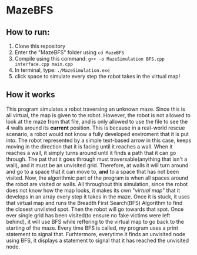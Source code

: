 # MazeBFS

## How to run:

1. Clone this repository 
2. Enter the "MazeBFS" folder using ```cd MazeBFS```
3. Compile using this command: ```g++ -o MazeSimulation BFS.cpp interface.cpp main.cpp```
4. In terminal, type: ```./MazeSimulation.exe```
5. click space to simulate every step the robot takes in the virtual map!

## How it works

This program simulates a robot traversing an unknown maze. Since this is all virtual, the map is given to the robot. However, the robot is not allowed to look at the maze from that file, and is only allowed to use the file to see the 4 walls around its **current** position. This is because in a real-world rescue scenario, a robot would not know a fully developed enviroment that it is put into. 
The robot represented by a simple text-based arrow in this case, keeps moving in the direction that it is facing until it reaches a wall. When it reaches a wall, it simply turns around until it finds a path that it can go through. The pat that it goes through must traversable(anything that isn't a wall), and it must be an unvisited grid. Therefore, at walls it will turn around and go to a space that it can move to, **and** to a space that has not been visited. Now, the algorithmic part of the program is when all spaces around the robot are visited or walls. All throughout this simulation, since the robot does not know how the map looks, it makes its own "_virtual map_" that it develops in an array every step it takes in the maze. Once it is stuck, it uses that virtual map and runs the Breadth First Search(BFS) Algorithm to find the closest unviisted spot. Then the robot will go towards that spot. Once ever single grid has been visited(to ensure no fake victims were left behind), it will use BFS while reffering to the virtual map to go back to the starting of the maze.
Every time BFS is called, my program uses a print statement to signal that.
Furhtermore, everytime it finds an unvisited node using BFS, it displays a statement to signal that it has reached the unvisited node.

